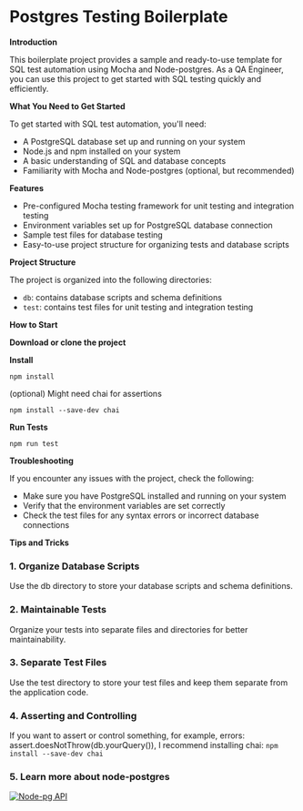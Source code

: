 # Postgres Testing Boilerplate

**Introduction**

This boilerplate project provides a sample and ready-to-use template for SQL test automation using Mocha and Node-postgres. As a QA Engineer, you can use this project to get started with SQL testing quickly and efficiently.

**What You Need to Get Started**

To get started with SQL test automation, you'll need:

-   A PostgreSQL database set up and running on your system
-   Node.js and npm installed on your system
-   A basic understanding of SQL and database concepts
-   Familiarity with Mocha and Node-postgres (optional, but recommended)

**Features**

-   Pre-configured Mocha testing framework for unit testing and integration testing
-   Environment variables set up for PostgreSQL database connection
-   Sample test files for database testing
-   Easy-to-use project structure for organizing tests and database scripts

**Project Structure**

The project is organized into the following directories:

-   `db`: contains database scripts and schema definitions
-   `test`: contains test files for unit testing and integration testing

**How to Start**

**Download or clone the project**

**Install**

`npm install`

(optional) Might need chai for assertions

`npm install --save-dev chai`

**Run Tests**

`npm run test`

**Troubleshooting**

If you encounter any issues with the project, check the following:

-   Make sure you have PostgreSQL installed and running on your system
-   Verify that the environment variables are set correctly
-   Check the test files for any syntax errors or incorrect database connections

**Tips and Tricks**

### 1. Organize Database Scripts

Use the db directory to store your database scripts and schema definitions.

### 2. Maintainable Tests

Organize your tests into separate files and directories for better maintainability.

### 3. Separate Test Files

Use the test directory to store your test files and keep them separate from the application code.

### 4. Asserting and Controlling

If you want to assert or control something, for example, errors: assert.doesNotThrow(db.yourQuery()), I recommend installing chai: `npm install --save-dev chai`

### 5. Learn more about node-postgres

<a href="https://node-postgres.com/"><img src="https://img.shields.io/badge/Node--pg_API-Documentation-blue" alt="Node-pg API"></a>
